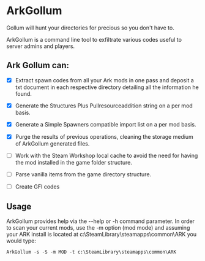 # ArkGollum

Gollum will hunt your directories for precious so you don't have to.

ArkGollum is a command line tool to exfiltrate various codes useful to server admins and players.

## Ark Gollum can: ##
- [x] Extract spawn codes from all your Ark mods in one pass and deposit a txt document in each respective directory detailing all the information he found.

- [x] Generate the Structures Plus Pullresourceaddition string on a per mod basis.

- [x] Generate a Simple Spawners compatible import list on a per mod basis.

- [x] Purge the results of previous operations, cleaning the storage medium of ArkGollum generated files.
    
- [ ] Work with the Steam Workshop local cache to avoid the need for having the mod installed in the game folder structure.
      
- [ ] Parse vanilla items from the game directory structure.
    
- [ ] Create GFI codes

## Usage ##

ArkGollum provides help via the --help or -h command parameter. In order to scan your current mods, use the -m option (mod mode) and assuming your ARK install is located at c:\SteamLibrary\steamapps\common\ARK you would type:

`ArkGollum -s -S -m MOD -t c:\SteamLibrary\steamapps\common\ARK `
